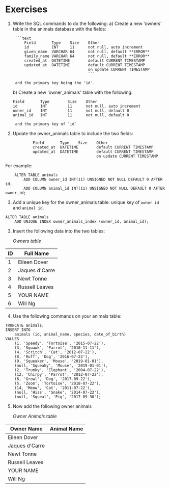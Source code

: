 # Exercises

1) Write the SQL commands to do the following:
    a)  Create a new 'owners' table in the animals database
        with the fields:
        
        ```text
            Field       Type    Size    Other
            id          INT     11      not null, auto increment
            given_name  VARCHAR 64      not null, default **ERROR**
            family_name VARCHAR 64      not null, default **ERROR**
            created_at  DATETIME        default CURRENT TIMESTAMP
            updated_at  DATETIME        default CURRENT TIMESTAMP
                                        on update CURRENT TIMESTAMP
                                        ```        

        and the primary key being the 'id'.                                        
    
    b)  Create a new 'owner_animals' table with the following:
    ```text
    Field       Type        Size    Other
    id          INT         11      not null, auto increment
    owner_id    INT         11      not null, default 0
    animal_id   INT         11      not null, default 0
    ```
        and the primary key of `id`
       
       
2)  Update the owner_animals table to include the two fields:
```text
            Field       Type    Size    Other
            created_at  DATETIME        default CURRENT TIMESTAMP
            updated_at  DATETIME        default CURRENT TIMESTAMP
                                        on update CURRENT TIMESTAMP
```
For example:
```mysql
    ALTER TABLE animals
    	ADD COLUMN owner_id INT(11) UNSIGNED NOT NULL DEFAULT 0 AFTER id,
 	    ADD COLUMN animal_id INT(11) UNSIGNED NOT NULL DEFAULT 0 AFTER owner_id;
```    
3) Add a unique key for the owner_animals table:
        unique key of `owner id` and `animal id`.
```mysql
ALTER TABLE animals
	ADD UNIQUE INDEX owner_animals_index (owner_id, animal_id);
```
3) Insert the following data into the two tables:

    *Owners table*
    
| ID | Full Name        |
|----|------------------|
| 1  | Eileen Dover     |
| 2  | Jaques d'Carre   |
| 3  | Newt Tonne       |
| 4  | Russell Leaves   |
| 5  | YOUR NAME        |
| 6  | Will Ng          |
    
4) Use the following commands on your animals table:
```mysql
TRUNCATE animals;
INSERT INTO 
    animals (id, animal_name, species, date_of_birth) 
VALUES 
    (1, 'Speedy', 'Tortoise', '2015-07-22'),
    (3, 'Squawk', 'Parrot', '2010-11-11'),
    (4, 'Scritch', 'Cat', '2012-07-22'),
    (8, 'Ruff', 'Dog', '2016-07-22'),
    (9, 'Squeaker', 'Mouse', '2019-01-01'),
    (null, 'Squeaky', 'Mouse', '2019-01-01'),
    (2, 'Trunky', 'Elephant', '2004-07-22'),
    (12, 'Chirpy', 'Parrot', '2012-07-22'),
    (6, 'Growl', 'Dog', '2017-09-22'),
    (5, 'Zoom', 'Tortoise', '2018-07-22'),
    (14, 'Meow', 'Cat', '2011-07-22'),
    (null, 'Hiss', 'Snake', '2014-07-22'),
    (null, 'Squeal', 'Pig', '2017-09-30');
```



5) Now add the following owner animals    
    
    *Owner Animals table*
    
| Owner Name       | Animal Name        |
|------------------|--------------------|
| Eileen Dover     | 
| Jaques d'Carre   | 
| Newt Tonne       | 
| Russell Leaves   | 
| YOUR NAME        | 
| Will Ng          | 
                